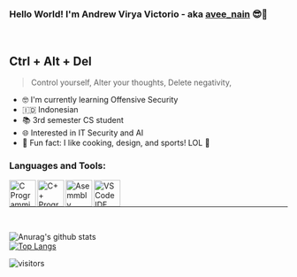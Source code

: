 ### Hello World! I'm Andrew Virya Victorio - aka [avee_nain][instagram] 😎🤙

</br>

## Ctrl + Alt + Del
> Control yourself,
> Alter your thoughts,
> Delete negativity,

- 🤓 I'm currently learning Offensive Security
- 🇮🇩  Indonesian <!-- 👨‍💻 Check out my [Instagram][instagram] page! -->
- 📚 3rd semester CS student
- 🌐 Interested in IT Security and AI
- 👾 Fun fact: I like cooking, design, and sports! LOL 🤣

<!--### Connect with me:

[<img align="left" alt="Discord Icon" width="48px" src="https://img.icons8.com/color/48/000000/discord-new-logo.png"/>][discord][<img align="left" alt="Instagram Icon" width="48px" src="https://img.icons8.com/fluent/48/000000/instagram-new.png"/>][instagram][<img align="left" alt="Facebook Icon" width="48px" src="https://img.icons8.com/color/48/000000/facebook-new.png"/>][facebook][<img align="left" alt="Twitter Icon" width="48px" src="https://img.icons8.com/color/48/000000/twitter.png"/>][twitter][<img align="left" alt="Telegram Icon" width="48px" src="https://img.icons8.com/color/48/000000/telegram-app--v1.png"/>][telegram]-->

### Languages and Tools:

[<img align="left" alt="C Programming Language" width="48px" src="https://img.icons8.com/color/48/000000/c-programming.png"/>][instagram][<img align="left" alt="C++ Programming Language" width="48px" src="https://img.icons8.com/color/48/000000/c-plus-plus-logo.png"/>][instagram][<img align="left" alt="Asemmbly Language" width="48px" src="https://i.pinimg.com/originals/25/a8/5d/25a85d9e5057430d82273a3c75e73014.png"/>][instagram][<img align="left" alt="VSCode IDE" width="48px" src="https://img.icons8.com/fluent/48/000000/visual-studio-code-2019.png"/>][instagram]


</br>
</br>

---

</br>

![Anurag's github stats](https://github-readme-stats.vercel.app/api?username=aveenain&show_icons=true&theme=cobalt)
</br>
[![Top Langs](https://github-readme-stats.vercel.app/api/top-langs/?username=aveenain&langs_count=8)](https://github.com/anuraghazra/github-readme-stats)

![visitors](https://visitor-badge.glitch.me/badge?page_id=aveenain.visitor-badge)

[discord]: https://discordapp.com/users/427705070398996485/
[twitter]: https://twitter.com/avee_nain
[instagram]: https://www.instagram.com/avv_210/
[facebook]: https://www.facebook.com/aveenain/
[telegram]: https://t.me/aveenain

<!--
**aveenain/aveenain** is a ✨ _special_ ✨ repository because its `README.md` (this file) appears on your GitHub profile.-->
